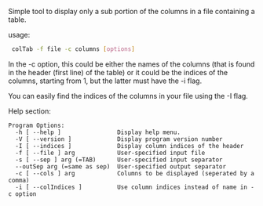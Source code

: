 Simple tool to display only a sub portion of the columns in a file containing
a table.

usage:
```bash
 colTab -f file -c columns [options]
```

In the -c option, this could be either the names of the columns (that is found
in the header (first line) of the table) or it could be the indices of the
columns, starting from 1, but the latter must have the -i flag.

You can easily find the indices of the columns in your file using the -I flag.

Help section:
```
Program Options:
  -h [ --help ]                Display help menu.
  -V [ --version ]             Display program version number
  -I [ --indices ]             Display column indices of the header
  -f [ --file ] arg            User-specified input file
  -s [ --sep ] arg (=TAB)      User-specified input separator
  --outSep arg (=same as sep)  User-specified output separator
  -c [ --cols ] arg            Columns to be displayed (seperated by a comma)
  -i [ --colIndices ]          Use column indices instead of name in -c option
```
